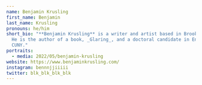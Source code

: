 ```yaml
---
name: Benjamin Krusling
first_name: Benjamin
last_name: Krusling
pronouns: he/him
short_bio: "**Benjamin Krusling** is a writer and artist based in Brooklyn, NY.
  He is the author of a book, _Glaring_, and a doctoral candidate in English at
  CUNY."
portraits:
  - media: 2022/05/benjamin-krusling
website: https://www.benjaminkrusling.com/
instagram: bennnjjiiiii
twitter: blk_blk_blk_blk
---
```

